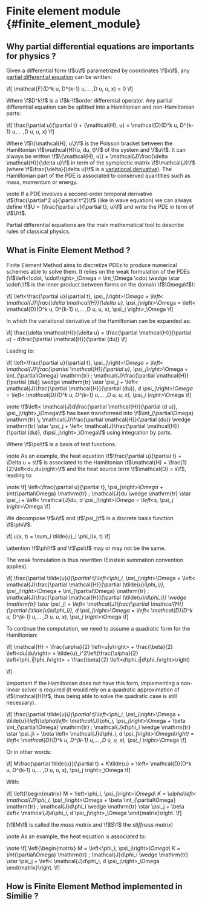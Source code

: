 # Finite element module {#finite_element_module}
<!--
SPDX-FileCopyrightText: 2025 Baptiste Legouix
SPDX-License-Identifier: GPL-3.0-or-later
-->

## Why partial differential equations are importants for physics ?

Given a differential form \f$u\f$ parametrized by coordinates \f$x\f$, any [partial differential equation](https://en.wikipedia.org/wiki/Partial_differential_equation) can be written:

\f\[
\mathcal{F}(D^k u, D^{k-1} u,... ,D u, u, x) = 0
\f\]

Where \f$D^k\f$ is a \f$k-\f$order differential operator. Any partial differential equation can be splitted into a Hamiltonian and non-Hamiltonian parts:

\f\[
\frac{\partial u}{\partial t} + \{\mathcal{H}, u\} = \mathcal{D}(D^k u, D^{k-1} u,... ,D u, u, x) 
\f\]

Where \f$\{\mathcal{H}, u\}\f$ is the Poisson bracket between the Hamiltonian \f$\mathcal{H}(u, du, t)\f$ of the system and \f$u\f$. It can always be written \f$\{\mathcal{H}, u\} = \mathcal{J}\frac{\delta \mathcal{H}}{\delta u}\f$ in term of the symplectic matrix \f$\mathcal{J}\f$ (where \f$\frac{\delta}{\delta u}\f$ is a [variational derivative](https://en.wikipedia.org/wiki/Functional_derivative)). The Hamiltonian part of the PDE is associated to conserved quantities such as mass, momentum or energy.

\note If a PDE involves a second-order temporal derivative \f$\frac{\partial^2 u}{\partial t^2}\f$ (like in wave equation) we can always define \f$U = (\frac{\partial u}{\partial t}, u)\f$ and write the PDE in term of  \f$U\f$.

Partial differential equations are the main mathematical tool to describe rules of classical physics.

## What is Finite Element Method ?

Finite Element Method aims to discretize PDEs to produce numerical schemes able to solve them. It relies on the weak formulation of the PDEs (\f$\left<\cdot, \cdot\right>_\Omega = \int_\Omega \cdot \wedge \star \cdot\;\f$ is the inner product between forms on the domain \f$\Omega\f$):

\f\[
\left<\frac{\partial u}{\partial t}, \psi_j\right>_\Omega + \left< \mathcal{J}\frac{\delta \mathcal{H}}{\delta u}, \psi_j\right>_\Omega = \left< \mathcal{D}(D^k u, D^{k-1} u,... ,D u, u, x), \psi_j \right>_\Omega
\f\]

In which the variational derivative of the Hamiltonian can be expanded as: 

\f\[
\frac{\delta \mathcal{H}}{\delta u} = \frac{\partial \mathcal{H}}{\partial u} - d\frac{\partial \mathcal{H}}{\partial (du)}
\f\]

Leading to:

\f\[
\left<\frac{\partial u}{\partial t}, \psi_j\right>_\Omega + \left< \mathcal{J}\frac{\partial \mathcal{H}}{\partial u}, \psi_j\right>_\Omega + \int_{\partial\Omega} \mathrm{tr} \; \mathcal{J}\frac{\partial \mathcal{H}}{\partial (du)} \wedge \mathrm{tr} \star \psi_j + \left< \mathcal{J}\frac{\partial \mathcal{H}}{\partial (du)}, d \psi_j\right>_\Omega = \left< \mathcal{D}(D^k u, D^{k-1} u,... ,D u, u, x), \psi_j \right>_\Omega
\f\]

\note \f$\left< \mathcal{J}d\frac{\partial \mathcal{H}}{\partial (d u)}, \psi_j\right>_\Omega\f$ has been transformed into \f$\int_{\partial\Omega} \mathrm{tr} \; \mathcal{J}\frac{\partial \mathcal{H}}{\partial (du)} \wedge \mathrm{tr} \star \psi_j + \left< \mathcal{J}\frac{\partial \mathcal{H}}{\partial (du)}, d\psi_j\right>_\Omega\f$ using integration by parts. 

Where \f$\psi\f$ is a basis of test functions.

\note As an example, the heat equation \f$\frac{\partial u}{\partial t} + \Delta u = s\f$ is associated to the Hamiltonian \f$\mathcal{H} = \frac{1}{2}\left<du,du\right>\f$ and the heat source term \f$\mathcal{D} = s\f$, leading to:

\note \f\[
\left<\frac{\partial u}{\partial t}, \psi_j\right>_\Omega + \int_{\partial\Omega} \mathrm{tr} \; \mathcal{J}du \wedge \mathrm{tr} \star \psi_j + \left< \mathcal{J}du, d \psi_j\right>_\Omega = \left<s, \psi_j \right>_\Omega
\f\]

We decompose \f$u\f$ and \f$\psi_j\f$ in a discrete basis function \f$\phi\f$. 

\f\[
u(x, t) = \sum_i \tilde{u}_i \phi_i(x, t)
\f\]

\attention \f$\phi\f$ and \f$\psi\f$ may or may not be the same.

The weak formulation is thus rewritten (Einstein summation convention applies):

\f\[
\frac{\partial \tilde{u}_i}{\partial t}\left<\phi_i, \psi_j\right>_\Omega + \left< \mathcal{J}\frac{\partial \mathcal{H}}{\partial (\tilde{u}_i\phi_i)}, \psi_j\right>_\Omega + \int_{\partial\Omega} \mathrm{tr} \; \mathcal{J}\frac{\partial \mathcal{H}}{\partial (\tilde{u}_id\phi_i)} \wedge \mathrm{tr} \star \psi_j\\ + \left< \mathcal{J}\frac{\partial \mathcal{H}}{\partial (\tilde{u}_id\phi_i)}, d \psi_j\right>_\Omega = \left< \mathcal{D}(D^k u, D^{k-1} u,... ,D u, u, x), \psi_j \right>_\Omega
\f\]

To continue the computation, we need to assume a quadratic form for the Hamiltonian:

\f\[
\mathcal{H} = \frac{\alpha}{2} \left<u|u\right> + \frac{\beta}{2} \left<du|du\right> = \tilde{u}_i^2\left(\frac{\alpha}{2} \left<\phi_i|\phi_i\right> + \frac{\beta}{2} \left<d\phi_i|d\phi_i\right>\right)

\f\]

\important If the Hamiltonian does not have this form, implementing a non-linear solver is required (it would rely on a quadratic approximation of \f$\mathcal{H}\f$, thus being able to solve the quadratic case is still necessary). 

\f\[
\frac{\partial \tilde{u}_i}{\partial t}\left<\phi_i, \psi_j\right>_\Omega + \tilde{u}_i\left(\alpha\left< \mathcal{J}\phi_i, \psi_j\right>_\Omega + \beta \int_{\partial\Omega} \mathrm{tr} \; \mathcal{J}d\phi_i \wedge \mathrm{tr} \star \psi_j\\ + \beta \left< \mathcal{J}d\phi_i, d \psi_j\right>_\Omega\right) = \left< \mathcal{D}(D^k u, D^{k-1} u,... ,D u, u, x), \psi_j \right>_\Omega
\f\]

Or in other words:

\f[
M\frac{\partial \tilde{u}}{\partial t} + K\tilde{u} = \left< \mathcal{D}(D^k u, D^{k-1} u,... ,D u, u, x), \psi_j \right>_\Omega
\f]

With:

\f\[
\left\{\begin{matrix}
M = \left<\phi_i, \psi_j\right>_\Omega\\
K = \alpha\left< \mathcal{J}\phi_i, \psi_j\right>_\Omega + \beta \int_{\partial\Omega} \mathrm{tr} \; \mathcal{J}d\phi_i \wedge \mathrm{tr} \star \psi_j + \beta \left< \mathcal{J}d\phi_i, d \psi_j\right>_\Omega
\end{matrix}\right.
\f\]

(\f$M\f$ is called the <em>mass matrix</em> and \f$S\f$ the <em>stiffness matrix</em>)

\note As an example, the heat equation is associated to: 

\note \f\[
\left\{\begin{matrix}
M = \left<\phi_i, \psi_j\right>_\Omega\\
K = \int_{\partial\Omega} \mathrm{tr} \; \mathcal{J}d\phi_i \wedge \mathrm{tr} \star \psi_j + \left< \mathcal{J}d\phi_i, d \psi_j\right>_\Omega
\end{matrix}\right.
\f\]

## How is Finite Element Method implemented in Similie ?
